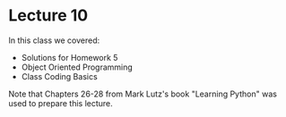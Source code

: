 # Lecture 10

In this class we covered:

- Solutions for Homework 5
- Object Oriented Programming
- Class Coding Basics

Note that Chapters 26-28 from Mark Lutz's book "Learning Python" was used to prepare this lecture.